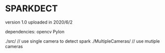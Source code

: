 # SPARKDECT
version 1.0 uploaded in 2020/6/2 

dependencies:
  opencv
  Pylon
  
./src/  // use single camera to detect spark
./MultipleCameras/ // use mutiple cameras 
